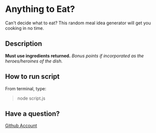 # Anything to Eat?
Can't decide what to eat? This random meal idea generator will get you cooking in no time. 

## Description
**Must use ingredients returned.** *Bonus points if incorporated as the heroes/heroines of the dish.*

## How to run script
From terminal, type:
> node script.js

## Have a question? <a name="contact"></a>
[Github Account](https://github.com/moomoonnow)
